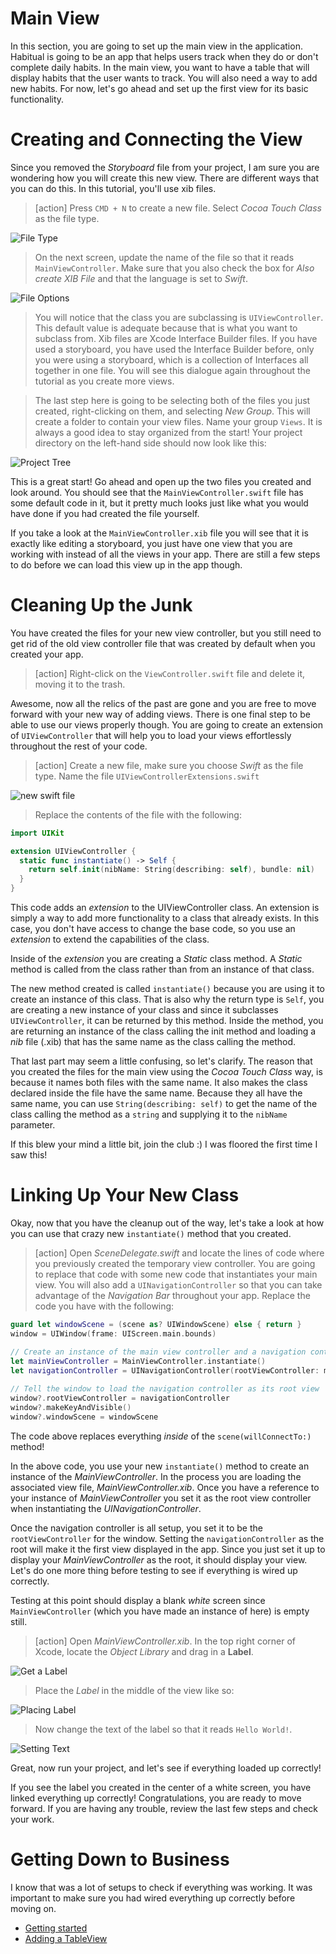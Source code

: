 # Main View

In this section, you are going to set up the main view in the application. Habitual is going to be an app that helps users track when they do or don't complete daily habits. In the main view, you want to have a table that will display habits that the user wants to track. You will also need a way to add new habits. For now, let's go ahead and set up the first view for its basic functionality.

# Creating and Connecting the View

Since you removed the *Storyboard* file from your project, I am sure you are wondering how you will create this new view. There are different ways that you can do this. In this tutorial, you'll use xib files.

> [action] 
> Press `CMD + N` to create a new file. Select *Cocoa Touch Class* as the file type.

![File Type](./assets/file_type.png)

> On the next screen, update the name of the file so that it reads `MainViewController`. Make sure that you also check the box for *Also create XIB File* and that the language is set to *Swift*.

![File Options](./assets/file_options.png)

> You will notice that the class you are subclassing is `UIViewController`. This default value is adequate because that is what you want to subclass from. Xib files are Xcode Interface Builder files. If you have used a storyboard, you have used the Interface Builder before, only you were using a storyboard, which is a collection of Interfaces all together in one file. You will see this dialogue again throughout the tutorial as you create more views. 

> The last step here is going to be selecting both of the files you just created, right-clicking on them, and selecting *New Group*. This will create a folder to contain your view files. Name your group `Views`. It is always a good idea to stay organized from the start! Your project directory on the left-hand side should now look like this:

![Project Tree](./assets/project_tree.png)

This is a great start! Go ahead and open up the two files you created and look around. You should see that the `MainViewController.swift` file has some default code in it, but it pretty much looks just like what you would have done if you had created the file yourself.

If you take a look at the `MainViewController.xib` file you will see that it is exactly like editing a storyboard, you just have one view that you are working with instead of all the views in your app. There are still a few steps to do before we can load this view up in the app though.

# Cleaning Up the Junk

You have created the files for your new view controller, but you still need to get rid of the old
view controller file that was created by default when you created your app.

> [action]
> Right-click on the `ViewController.swift` file and delete it, moving it to the trash.

Awesome, now all the relics of the past are gone and you are free to move forward with your new way of adding views. There is one final step to be able to use our views properly though. You are going to create an extension of `UIViewController` that will help you to load your views effortlessly throughout the rest of your code.

> [action]
> Create a new file, make sure you choose *Swift* as the file type. Name the file `UIViewControllerExtensions.swift`

![new swift file](./assets/new_swift_file.png)

> Replace the contents of the file with the following:

```Swift
import UIKit

extension UIViewController {
  static func instantiate() -> Self {
    return self.init(nibName: String(describing: self), bundle: nil)
  }
}
```

This code adds an *extension* to the UIViewController class. An extension is simply a way to add more functionality to a class that already exists. In this case, you don't have access to change the base code, so you use an *extension* to extend the capabilities of the class.

Inside of the *extension* you are creating a *Static* class method. A *Static* method is called from the class rather than from an instance of that class.

The new method created is called `instantiate()` because you are using it to create an instance of this class. That is also why the return type is `Self`, you are creating a new instance of your class and since it subclasses `UIViewController`, it can be returned by this method. Inside the method, you are returning an instance of the class calling the init method and loading a *nib* file (.xib) that has the same name as the class calling the method.

That last part may seem a little confusing, so let's clarify. The reason that you created the files for the main view using the *Cocoa Touch Class* way, is because it names both files with the same name. It also makes the class declared inside the file have the same name. Because they all have the same name, you can use `String(describing: self)` to get the name of the class calling the method as a `string` and supplying it to the `nibName` parameter.

If this blew your mind a little bit, join the club :) I was floored the first time I saw this!

# Linking Up Your New Class

Okay, now that you have the cleanup out of the way, let's take a look at how you can use that crazy new `instantiate()` method that you created.

> [action]
> Open *SceneDelegate.swift* and locate the lines of code where you previously created the temporary view controller. You are going to replace that code with some new code that instantiates your main view. You will also add a `UINavigationController` so that you can take advantage of the *Navigation Bar* throughout your app. Replace the code you have with the following:

```Swift
guard let windowScene = (scene as? UIWindowScene) else { return }
window = UIWindow(frame: UIScreen.main.bounds)

// Create an instance of the main view controller and a navigation controller
let mainViewController = MainViewController.instantiate()
let navigationController = UINavigationController(rootViewController: mainViewController)
 
// Tell the window to load the navigation controller as its root view
window?.rootViewController = navigationController
window?.makeKeyAndVisible()
window?.windowScene = windowScene
```

The code above replaces everything *inside* of the `scene(willConnectTo:)` method!

In the above code, you use your new `instantiate()` method to create an instance of the *MainViewController*. In the process you are loading the associated view file, *MainViewController.xib*. Once you have a reference to your instance of *MainViewController* you set it as the root view controller when instantiating the *UINavigationController*.

Once the navigation controller is all setup, you set it to be the `rootViewController` for the window. Setting the `navigationController` as the root will make it the first view displayed in the app. Since you just set it up to display your *MainViewController* as the root, it should display your view. Let's do one more thing before testing to see if everything is wired up correctly.

Testing at this point should display a blank *white* screen since `MainViewController` (which you have made an instance of here) is empty still. 

> [action]
> Open *MainViewController.xib*. In the top right corner of Xcode, locate the *Object Library* and drag in a **Label**.

![Get a Label](./assets/object-pallet.png)

> Place the *Label* in the middle of the view like so:

![Placing Label](./assets/place_label.png)

> Now change the text of the label so that it reads `Hello World!`.

![Setting Text](./assets/set_text.png)

Great, now run your project, and let's see if everything loaded up correctly!

If you see the label you created in the center of a white screen, you have linked everything up correctly! Congratulations, you are ready to move forward. If you are having any trouble, review the last few steps and check your work. 

# Getting Down to Business

I know that was a lot of setups to check if everything was working. It was important to make sure you had wired everything up correctly before moving on.

- [Getting started](./00-Getting-Started/)
- [Adding a TableView](./02-Adding-a-Table-View/)
